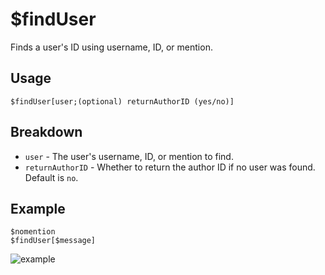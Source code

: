# $findUser
Finds a user's ID using username, ID, or mention.

## Usage
```
$findUser[user;(optional) returnAuthorID (yes/no)]
```

## Breakdown
- `user` - The user's username, ID, or mention to find.
- `returnAuthorID` - Whether to return the author ID if no user was found. Default is `no`.

## Example
```
$nomention
$findUser[$message]
```

![example](https://user-images.githubusercontent.com/69215413/125977542-dbb250bd-d91d-4fdd-85d7-26b511a7efa8.png)